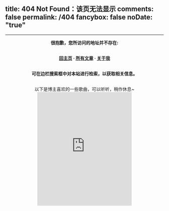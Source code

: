 title: 404 Not Found：该页无法显示
comments: false
permalink: /404
fancybox: false
noDate: "true"
---

<style type="text/css">
	.article-title {
		font-size: 2.1em;
	}
	strong a {
		color: #747474;
	}
	.share {
		display: none;
	}
	.player {
		margin-left: -10px;
	}
	.sign {
		text-align: right;
		font-style: italic;
	}
  	#page-visit {
		display: none;
	}
	.center {
		text-align: center;
		height: 2.5em;
		font-weight: bold;
	}
	.search2 {
		height: 2.2em;
		font-size: 1em;
		width: 50%;
		margin: auto 24%;
		color: #727272;
		opacity: .6;
		border: 2px solid lightgray;
	}
	.search2:hover {
		opacity: 1;
		box-shadow: 0 0 10px rgba(0, 0, 0, 0.3)
		};
	.article-entry hr {
		margin: 0;
	}
	.pic {
		text-align: center;
		margin: 0;
	}
	.pic br {
  		display: none;
  	}
</style>

***


<p class="center">很抱歉，您所访问的地址并不存在: </p>

<p class="center"><a href="/">回主页</a> · <a href="/archives">所有文章</a> · <a href="/about">关于我</a></p>

<p class="center">可在边栏搜索框中对本站进行检索，以获取相关信息。</p>

<div style="text-align: center">
以下是博主喜欢的一些歌曲，可以听听，稍作休息~
<iframe frameborder="no" border="0" marginwidth="0" marginheight="0" width=300 height=360 src="http://music.163.com/outchain/player?type=0&id=414624452&auto=1&height=430"></iframe>
</div>

